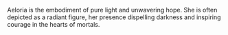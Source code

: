 
 Aeloria is the embodiment of pure light and unwavering hope. She is often depicted as a radiant figure, her presence dispelling darkness and inspiring courage in the hearts of mortals.